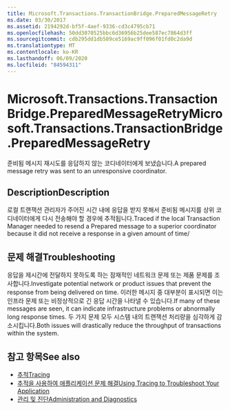 ```yaml
---
title: Microsoft.Transactions.TransactionBridge.PreparedMessageRetry
ms.date: 03/30/2017
ms.assetid: 2194292d-bf5f-4aef-9336-cd3c4795cb71
ms.openlocfilehash: 50dd3070525bbc6d36956b25dee587ec7864d3ff
ms.sourcegitcommit: cdb295dd1db589ce5169ac9ff096f01fd0c2da9d
ms.translationtype: MT
ms.contentlocale: ko-KR
ms.lasthandoff: 06/09/2020
ms.locfileid: "84594311"
---
```

# <a name="microsofttransactionstransactionbridgepreparedmessageretry"></a><span data-ttu-id="023a5-102">Microsoft.Transactions.TransactionBridge.PreparedMessageRetry</span><span class="sxs-lookup"><span data-stu-id="023a5-102">Microsoft.Transactions.TransactionBridge.PreparedMessageRetry</span></span>
<span data-ttu-id="023a5-103">준비됨 메시지 재시도를 응답하지 않는 코디네이터에게 보냈습니다.</span><span class="sxs-lookup"><span data-stu-id="023a5-103">A prepared message retry was sent to an unresponsive coordinator.</span></span>  
  
## <a name="description"></a><span data-ttu-id="023a5-104">Description</span><span class="sxs-lookup"><span data-stu-id="023a5-104">Description</span></span>  
 <span data-ttu-id="023a5-105">로컬 트랜잭션 관리자가 주어진 시간 내에 응답을 받지 못해서 준비됨 메시지를 상위 코디네이터에게 다시 전송해야 할 경우에 추적됩니다.</span><span class="sxs-lookup"><span data-stu-id="023a5-105">Traced if the local Transaction Manager needed to resend a Prepared message to a superior coordinator because it did not receive a response in a given amount of time/</span></span>  
  
## <a name="troubleshooting"></a><span data-ttu-id="023a5-106">문제 해결</span><span class="sxs-lookup"><span data-stu-id="023a5-106">Troubleshooting</span></span>  
 <span data-ttu-id="023a5-107">응답을 제시간에 전달하지 못하도록 하는 잠재적인 네트워크 문제 또는 제품 문제를 조사합니다.</span><span class="sxs-lookup"><span data-stu-id="023a5-107">Investigate potential network or product issues that prevent the response from being delivered on time.</span></span>  <span data-ttu-id="023a5-108">이러한 메시지 중 대부분이 표시되면 이는 인프라 문제 또는 비정상적으로 긴 응답 시간을 나타낼 수 있습니다.</span><span class="sxs-lookup"><span data-stu-id="023a5-108">If many of these messages are seen, it can indicate infrastructure problems or abnormally long response times.</span></span> <span data-ttu-id="023a5-109">두 가지 문제 모두 시스템 내의 트랜잭션 처리량을 심각하게 감소시킵니다.</span><span class="sxs-lookup"><span data-stu-id="023a5-109">Both issues will drastically reduce the throughput of transactions within the system.</span></span>  
  
## <a name="see-also"></a><span data-ttu-id="023a5-110">참고 항목</span><span class="sxs-lookup"><span data-stu-id="023a5-110">See also</span></span>

- [<span data-ttu-id="023a5-111">추적</span><span class="sxs-lookup"><span data-stu-id="023a5-111">Tracing</span></span>](index.md)
- [<span data-ttu-id="023a5-112">추적을 사용하여 애플리케이션 문제 해결</span><span class="sxs-lookup"><span data-stu-id="023a5-112">Using Tracing to Troubleshoot Your Application</span></span>](using-tracing-to-troubleshoot-your-application.md)
- [<span data-ttu-id="023a5-113">관리 및 진단</span><span class="sxs-lookup"><span data-stu-id="023a5-113">Administration and Diagnostics</span></span>](../index.md)
